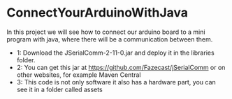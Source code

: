 # ConnectYourArduinoWithJava
In this project we will see how to connect our arduino board to a mini program with java, where there will be a communication between them.

- 1: Download the JSerialComm-2-11-0.jar and deploy it in the libraries folder.
- 2: You can get this jar at https://github.com/Fazecast/jSerialComm or on other websites, for example Maven Central
- 3: This code is not only software it also has a hardware part, you can see it in a folder called assets
